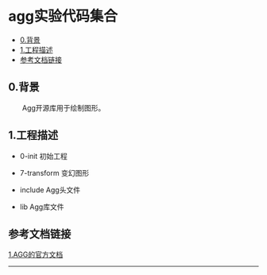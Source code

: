 agg实验代码集合
===============

<!-- vim-markdown-toc GFM -->

* [0.背景](#0背景)
* [1.工程描述](#1工程描述)
* [参考文档链接](#参考文档链接)

<!-- vim-markdown-toc -->

## 0.背景
&emsp;&emsp;Agg开源库用于绘制图形。

## 1.工程描述
* 0-init        初始工程
* 7-transform   变幻图形

* include       Agg头文件
* lib           Agg库文件

## 参考文档链接
[1.AGG的官方文档][1]

* * *
<!-- 本语句属于注解，这是一条分割线 -->
[1]: https://web.archive.org/web/20180826165143/http://antigrain.com/doc/index.html
